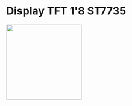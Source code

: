 # Display TFT 1'8 ST7735
<a><img src="https://m.media-amazon.com/images/I/61wroDzb-7L._SX342_.jpg" height="200" width="200"></a>
